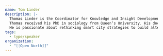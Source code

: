 ```yaml
---
name: Tom Linder
description: |-
  Thomas Linder is the Coordinator for Knowledge and Insight Development at Open North. His work involves developing and aligning research projects, conducting cross-project analysis to identify insights and trends, and building innovative knowledge sharing and translation products for in-house and external capacity building and learning.
  Thomas received his PhD in sociology from Queen’s University. His doctoral research was on the societal impacts of emerging digital technologies, particularly with regards to digital surveillance and policing. He received a Master’s Degree in philosophy and political science from the University of Zurich with a thesis on the geopolitical dimensions of corporate and national security surveillance.
  He is passionate about rethinking smart city strategies to build alternative political and economic systems that empower communities and embed equity and sustainability from the start.
tags:
  - type/speaker
organization:
  - "[[Open North]]"
---
```

